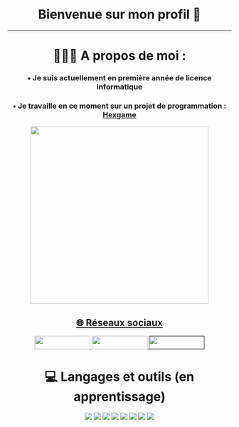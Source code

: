 <h1 align="center">
  Bienvenue sur mon profil 👋

</h1>


---
<div align="center">
  
#  👨🏻‍💻 A propos de moi : 
  
  <h3> • Je suis actuellement en première année de licence informatique </h3>
  
  <h3> •       Je travaille en ce moment sur un projet de programmation : <a href="https://github.com/yassinefekihhassen/hexgame"> Hexgame </h3>

<img src="https://media2.giphy.com/media/l0amJzVHIAfl7jMDos/giphy.gif?cid=ecf05e47dcwr32i2963qe1cobj5aymocrc604na5eaq4dmcs&rid=giphy.gif&ct=g" width="400" height="400" />


## 🌐 Réseaux sociaux
<a href="https://twitter.com/yassine_fkh"> <img src="https://img.shields.io/badge/Twitter-1DA1F2?style=for-the-badge&logo=twitter&logoColor=white" width="125" height="30" /> </a >
<a href="discordapp.com/users/176055615293095936"> <img src="https://img.shields.io/badge/Discord-7289DA?style=for-the-badge&logo=discord&logoColor=white" width="125" height="30" /> </a >
<a href=""> <img src="https://img.shields.io/badge/Reddit-FF4500?style=for-the-badge&logo=reddit&logoColor=white" width="125" height="30" /></a >

# 💻 Langages et outils (en apprentissage)  
  <img src="https://img.shields.io/badge/HTML5-E34F26?style=for-the-badge&logo=html5&logoColor=white">
  <img src="https://img.shields.io/badge/CSS3-1572B6?style=for-the-badge&logo=css3&logoColor=white">
  <img src="https://img.shields.io/badge/Python-3776AB?style=for-the-badge&logo=python&logoColor=white">
  <img src="https://img.shields.io/badge/C-00599C?style=for-the-badge&logo=c&logoColor=white">
  <img src="https://img.shields.io/badge/React-20232A?style=for-the-badge&logo=react&logoColor=61DAFB">
  <img src="https://img.shields.io/badge/Bootstrap-563D7C?style=for-the-badge&logo=bootstrap&logoColor=white">
  <img src="https://img.shields.io/badge/Linux-FCC624?style=for-the-badge&logo=linux&logoColor=black">
  <img src="https://img.shields.io/badge/Java-ED8B00?style=for-the-badge&logo=java&logoColor=white">
